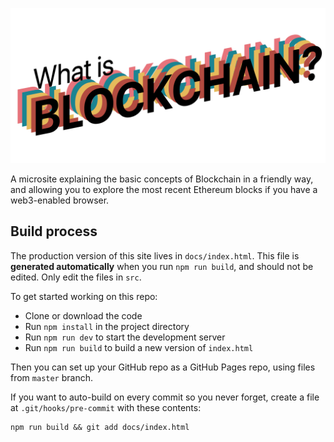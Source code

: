 ![What is Blockchain?](docs/thumbnail.png)

A microsite explaining the basic concepts of Blockchain in a friendly way, and
allowing you to explore the most recent Ethereum blocks if you have a
web3-enabled browser.

## Build process

The production version of this site lives in `docs/index.html`. This file is
**generated automatically** when you run `npm run build`, and should not be
edited. Only edit the files in `src`.

To get started working on this repo:

* Clone or download the code
* Run `npm install` in the project directory
* Run `npm run dev` to start the development server
* Run `npm run build` to build a new version of `index.html`

Then you can set up your GitHub repo as a GitHub Pages repo, using files from
`master` branch.

If you want to auto-build on every commit so you never forget, create a file at
`.git/hooks/pre-commit` with these contents:

    npm run build && git add docs/index.html
